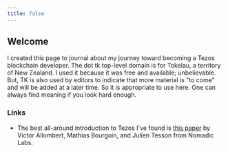 ```yaml
---
title: false
---
```


## Welcome 

I created this page to journal about my journey toward becoming a Tezos blockchain developer. The dot tk top-level domain is for Tokelau, a territory of New Zealand. I used it because it was free and available; unbelievable. But, TK is also used by editors to indicate that more material is "to come" and will be added at a later time. So it is appropriate to use here. One can always find meaning if you look hard enough.

### Links

* The best all-around introduction to Tezos I've found is [this paper](https://arxiv.org/pdf/1909.08458.pdf) by Victor Allombert, Mathias Bourgoin, and Julien Tesson from Nomadic Labs.
